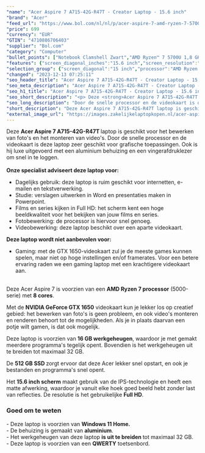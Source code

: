 ```yaml
---
"name": "Acer Aspire 7 A715-42G-R47T - Creator Laptop - 15.6 inch"
"brand": "Acer"
"feed_url": "https://www.bol.com/nl/nl/p/acer-aspire-7-amd-ryzen-7-5700u-16gb-ddr4-sdram-512gb-ssd-39-6-cm-full-hd-1920-x-1080-lcd-amd-radeon-graphics-nvidia-geforce-gtx-1650-wlan-webcam-windows-11-home-64-bit/9300000079255572"
"price": 699
"currency": "EUR"
"GTIN": "4710886706403"
"supplier": "Bol.com"
"category": "Computer"
"bullet_points": ["Notebook Clamshell Zwart","AMD Ryzen™ 7 5700U 1,8 GHz","39,6 cm (15.6\") Full HD 1920 x 1080 Pixels LCD LED backlight 16:9","16 GB DDR4-SDRAM","512 GB SSD","NVIDIA® GeForce® GTX 1650 4 GB AMD Radeon Graphics","Wi-Fi 6 (802.11ax) Bluetooth","Lithium-Ion (Li-Ion) 48 Wh 10 uur 135 W","Windows 11 Home 64-bit"]
"features": {"screen_diagonal_inches":"15.6 inch","screen_resolution":"1920 x 1080 Pixels","processor_family":"AMD Ryzen™ 7","memory_size":"16 GB","memory_type":"DDR4-SDRAM","total_storage_space":"512 GB","graphics_card":"NVIDIA® GeForce® GTX 1650","graphics_memory_size":"4 GB","operating_system":"Windows 11 Home","battery_capacity":"48 Wh","width":"363,4 mm","depth":"254,5 mm","height":"22,9 mm","weight":"2,15 kg","purpose_laptop":"Creative"}
"selection_group": {"screen_diagonal":"15 inch","processor":"AMD Ryzen 7","changed_price_past_3_days":false,"product_family":"Aspire"}
"changed": "2023-12-13 07:25:11"
"seo_header_title": "Acer Aspire 7 A715-42G-R47T - Creator Laptop - 15.6 inch"
"seo_meta_description": "Acer Aspire 7 A715-42G-R47T - Creator Laptop - 15.6 inch"
"seo_h1_title": "Acer Aspire 7 A715-42G-R47T - Creator Laptop - 15.6 inch"
"seo_short_description": "<p> Deze <strong>Acer Aspire 7 A715-42G-R47T </strong>laptop is geschikt voor het bewerken van foto's en het monteren van video's."
"seo_long_description": "Door de snelle processor en de videokaart is deze laptop zeer geschikt voor grafische toepassingen. Ook is hij luxe uitgevoerd met een aluminium behuizing en een vingerafdruklezer om snel in te loggen. <br /><br /><strong>Onze specialist adviseert deze laptop voor:</strong> </p> <ul> <li>Dagelijks gebruik: deze laptop is ruim geschikt voor internetten, e-mailen en tekstverwerking. </li> <li>Studie: verslagen uitwerken in Word en presentaties maken in Powerpoint. </li> <li>Films en series kijken in Full HD: het scherm kent een hoge beeldkwaliteit voor het bekijken van jouw films en series. </li> <li>Fotobewerking: de processor is hiervoor snel genoeg. </li> <li>Videobewerking: deze laptop beschikt over een aparte videokaart. </li> </ul> <p> <strong>Deze laptop wordt niet aanbevolen voor:</strong> </p> <ul> <li>Gaming: met de GTX 1650-videokaart zul je de meeste games kunnen spelen, maar niet op hoge instellingen en/of framerates. Voor een betere ervaring raden we een gaming laptop met een krachtigere videokaart aan. </li> </ul> <p> <br />Deze Acer Aspire 7 is voorzien van een <strong>AMD Ryzen 7 processor</strong> (5000-serie) met <strong>8 cores</strong>.  </p> <p> Met de <strong>NVIDIA GeForce GTX 1650</strong> videokaart kun je lekker los op creatief gebied: het bewerken van foto's is geen probleem, en ook video's monteren en renderen behoort tot de mogelijkheden. Als je in plaats daarvan een potje wilt gamen, is dat ook mogelijk.  </p> <p> Deze laptop is voorzien van <strong>16 GB werkgeheugen</strong>, waardoor je met gemakt meerdere programma's tegelijk opent. Bovendien is het werkgeheugen uit te breiden tot maximaal 32 GB.  </p> <p> De <strong>512 GB SSD </strong>zorgt ervoor dat deze Acer lekker snel opstart, en ook je bestanden en programma's snel opent. </p> <p> Het <strong>15. 6 inch scherm</strong> maakt gebruik van de IPS-technologie en heeft een matte afwerking, waardoor je vanuit elke hoek goed beeld hebt zonder last van reflecties. De resolutie is het gebruikelijke <strong>Full HD</strong>.  </p> <h3>Goed om te weten</h3> <p> - Deze laptop is voorzien van <strong>Windows 11 Home. </strong><br />- De behuizing is gemaakt van <strong>aluminium</strong>. <br />- Het werkgeheugen van deze laptop <strong>is uit te breiden </strong>tot maximaal 32 GB. <br />- Deze laptop is voorzien van een <strong>QWERTY</strong> toetsenbord. </p>"
"short_description": "Deze Acer Aspire 7 A715-42G-R47T laptop is geschikt voor het bewerken van foto's en het monteren van video's. Door de snelle processor en de videokaart is deze laptop zeer geschikt voor grafische toepassingen. Ook is hij luxe uitgevoerd met een aluminium behuizing en een vingerafdruklezer om snel in te loggen. Onze specialist adviseert deze laptop voor: Dagelijks gebruik: deze laptop is ruim geschikt voor internetten, e-mailen en tekstverwerking. Studie: verslagen uitwerken in Word en presentaties maken in Powerpoint. Films en series kijken in Full HD: het scherm kent een hoge beeldkwaliteit voor het bekijken van jouw films en series. Fotobewerking: de processor is hiervoor snel genoeg. Videobewerking: deze laptop beschikt over een aparte videokaart. Deze laptop wordt niet aanbevolen voor: Gaming: met de GTX 1650-videokaart zul je de meeste games kunnen spelen, maar niet op hoge instellingen en/of framerates. Voor een betere ervaring raden we een gaming laptop met een krachtigere videokaart aan. Deze Acer Aspire 7 is voorzien van een AMD Ryzen 7 processor (5000-serie) met 8 cores. Met de NVIDIA GeForce GTX 1650 videokaart kun je lekker los op creatief gebied: het bewerken van foto's is geen probleem, en ook video's monteren en renderen behoort tot de mogelijkheden. Als je in plaats daarvan een potje wilt gamen, is dat ook mogelijk. Deze laptop is voorzien van 16 GB werkgeheugen, waardoor je met gemakt meerdere programma's tegelijk opent. Bovendien is het werkgeheugen uit te breiden tot maximaal 32 GB. De 512 GB SSD zorgt ervoor dat deze Acer lekker snel opstart, en ook je bestanden en programma's snel opent. Het 15.6 inch scherm maakt gebruik van de IPS-technologie en heeft een matte afwerking, waardoor je vanuit elke hoek goed beeld hebt zonder last van reflecties. De resolutie is het gebruikelijke Full HD. Goed om te weten - Deze laptop is voorzien van Windows 11 Home. - De behuizing is gemaakt van aluminium. - Het werkgeheugen van deze laptop is uit te breiden tot maximaal 32 GB. - Deze laptop is voorzien van een QWERTY toetsenbord."
"external_image_url": "https://images.zakelijkelaptopkopen.nl/acer-aspire-7-amd-ryzen-7-5700u-16gb-ddr4-sdram-512gb-ssd-39-6-cm-full-hd-1920-x-1080-lcd-amd-radeon-graphics-nvidia-geforce-gtx-1650-wlan-webcam-windows-11-home-64-bit.webp"
---
```


<p> Deze <strong>Acer Aspire 7 A715-42G-R47T </strong>laptop is geschikt voor het bewerken van foto's en het monteren van video's. Door de snelle processor en de videokaart is deze laptop zeer geschikt voor grafische toepassingen. Ook is hij luxe uitgevoerd met een aluminium behuizing en een vingerafdruklezer om snel in te loggen.<br /><br /><strong>Onze specialist adviseert deze laptop voor:</strong> </p> <ul> <li>Dagelijks gebruik: deze laptop is ruim geschikt voor internetten, e-mailen en tekstverwerking.</li> <li>Studie: verslagen uitwerken in Word en presentaties maken in Powerpoint.</li> <li>Films en series kijken in Full HD: het scherm kent een hoge beeldkwaliteit voor het bekijken van jouw films en series.</li> <li>Fotobewerking: de processor is hiervoor snel genoeg.</li> <li>Videobewerking: deze laptop beschikt over een aparte videokaart.</li> </ul> <p> <strong>Deze laptop wordt niet aanbevolen voor:</strong> </p> <ul> <li>Gaming: met de GTX 1650-videokaart zul je de meeste games kunnen spelen, maar niet op hoge instellingen en/of framerates. Voor een betere ervaring raden we een gaming laptop met een krachtigere videokaart aan.</li> </ul> <p> <br />Deze Acer Aspire 7 is voorzien van een <strong>AMD Ryzen 7 processor</strong> (5000-serie) met <strong>8 cores</strong>.  </p> <p> Met de <strong>NVIDIA GeForce GTX 1650</strong> videokaart kun je lekker los op creatief gebied: het bewerken van foto's is geen probleem, en ook video's monteren en renderen behoort tot de mogelijkheden. Als je in plaats daarvan een potje wilt gamen, is dat ook mogelijk.  </p> <p> Deze laptop is voorzien van <strong>16 GB werkgeheugen</strong>, waardoor je met gemakt meerdere programma's tegelijk opent. Bovendien is het werkgeheugen uit te breiden tot maximaal 32 GB.  </p> <p> De <strong>512 GB SSD </strong>zorgt ervoor dat deze Acer lekker snel opstart, en ook je bestanden en programma's snel opent. </p> <p> Het <strong>15.6 inch scherm</strong> maakt gebruik van de IPS-technologie en heeft een matte afwerking, waardoor je vanuit elke hoek goed beeld hebt zonder last van reflecties. De resolutie is het gebruikelijke <strong>Full HD</strong>.  </p> <h3>Goed om te weten</h3> <p> - Deze laptop is voorzien van <strong>Windows 11 Home.</strong><br />- De behuizing is gemaakt van <strong>aluminium</strong>.<br />- Het werkgeheugen van deze laptop <strong>is uit te breiden </strong>tot maximaal 32 GB.<br />- Deze laptop is voorzien van een <strong>QWERTY</strong> toetsenbord. </p>